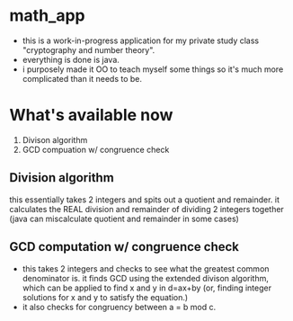 math_app
========

- this is a work-in-progress application for my private study class "cryptography and number theory". 
- everything is done is java.
- i purposely made it OO to teach myself some things so it's much more complicated than it needs to be.

What's available now
====================
1. Divison algorithm
2. GCD compuation w/ congruence check

Division algorithm
------------------
  this essentially takes 2 integers and spits out a quotient and remainder. it calculates the REAL division and remainder of dividing 2 integers together (java can miscalculate quotient and remainder in some cases)
  
  
GCD computation w/ congruence check
-----------------------------------
- this takes 2 integers and checks to see what the greatest common denominator is. it finds GCD using the extended divison algorithm, which can be applied to find x and y in d=ax+by (or, finding integer solutions for x and y to satisfy the equation.)
- it also checks for congruency between a = b mod c.
